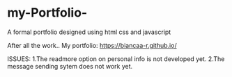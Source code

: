 # my-Portfolio-
A formal portfolio designed using html css and javascript

After all the work..
My portfolio: https://biancaa-r.github.io/

ISSUES:
1.The readmore option on personal info is not developed yet.
2.The message sending sytem does not work yet.



